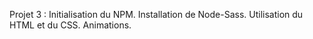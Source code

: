 Projet 3 :
Initialisation du NPM.
Installation de Node-Sass.
Utilisation du HTML et du CSS.
Animations.
